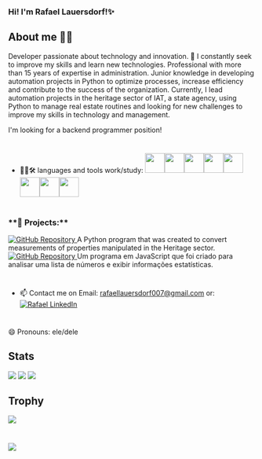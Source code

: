 ### Hi! I'm Rafael Lauersdorf!✨


## About me 👨‍💻

Developer passionate about technology and innovation. 🚀 I constantly seek to improve my skills and learn new technologies.
Professional with more than 15 years of expertise in administration. Junior knowledge in developing automation projects in Python to optimize processes, increase efficiency and contribute to the success of the organization. 
Currently, I lead automation projects in the heritage sector of IAT, a state agency, using Python to manage real estate routines and looking for new challenges to improve my skills in technology and management.

I'm looking for a backend programmer position!


#
- 👨‍💻🛠 languages and tools work/study:
<img src="https://cdn.jsdelivr.net/gh/devicons/devicon/icons/python/python-original-wordmark.svg" width="40" height="40"/><img src="https://cdn.jsdelivr.net/gh/devicons/devicon/icons/mysql/mysql-original-wordmark.svg" width="40" height="40"/><img src="https://cdn.jsdelivr.net/gh/devicons/devicon/icons/java/java-original-wordmark.svg" width="40" height="40" /><img src="https://cdn.jsdelivr.net/gh/devicons/devicon/icons/html5/html5-original.svg" width="40" height="40"/><img src="https://cdn.jsdelivr.net/gh/devicons/devicon/icons/css3/css3-original.svg" width="40" height="40"/><img src="https://cdn.jsdelivr.net/gh/devicons/devicon/icons/github/github-original.svg" width="40" height="40"/><img src="https://cdn.jsdelivr.net/gh/devicons/devicon/icons/visualstudio/visualstudio-plain.svg" width="40" height="40"/><img src="https://cdn.jsdelivr.net/gh/devicons/devicon/icons/nodejs/nodejs-original.svg" width="40" height="40"/>
          
#
<h3>**📂 Projects:**</h3>

<div align="left">
  <a href="https://github.com/Rafaellauersdorf/Conversor-de-Medidas-para-Im-veis.git">
    <img src="https://img.shields.io/badge/Conversor%20de%20Medidas-100000?style=for-the-badge&logo=github&logoColor=white" alt="GitHub Repository"/>
  </a>
   A Python program that was created to convert measurements of properties manipulated in the Heritage sector. 
</div>
<div align="left">
  <a href="https://github.com/Rafaellauersdorf/Analisador-de-numeros.git">
    <img src="https://img.shields.io/badge/Analisador%20de%20N%C3%BAmeros-100000?style=for-the-badge&logo=github&logoColor=white" alt="GitHub Repository"/>
  </a>
   Um programa em JavaScript que foi criado para analisar uma lista de números e exibir informações estatísticas. 
</div>


           
         
#          

- 📫 Contact me on Email: rafaellauersdorf007@gmail.com
or: [![Rafael LinkedIn](https://img.shields.io/badge/Rafael%20LinkedIn-0077B5?style=for-the-badge&logo=linkedin&logoColor=white)](https://www.linkedin.com/in/rafael-fdv-314825205)



#

😄 Pronouns: ele/dele


## Stats
![](https://github-readme-stats-git-masterrstaa-rickstaa.vercel.app/api?username=Rafaellauersdorf&show_icons=true&theme=dracula&include_all_commits=true&count_private=true")
![](https://github-readme-stats.vercel.app/api/top-langs/?username=Rafaellauersdorf&theme=dracula&hide=TeX&layout=compact)
![](https://streak-stats.demolab.com/?user=Rafaellauersdorf&theme=dracula)

## Trophy 

![](https://github-profile-trophy.vercel.app/?username=Rafaellauersdorf&theme=onedark)

#
 
![](https://komarev.com/ghpvc/?username=Rafaellauersdorf&style=flat-square&label=Views)

